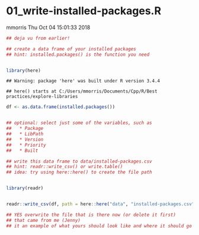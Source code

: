 01\_write-installed-packages.R
================
mmorris
Thu Oct 04 15:01:33 2018

``` r
## deja vu from earlier!

## create a data frame of your installed packages
## hint: installed.packages() is the function you need


library(here)
```

    ## Warning: package 'here' was built under R version 3.4.4

    ## here() starts at C:/Users/mmorris/Documents/Cpp/R/Best practices/explore-libraries

``` r
df <- as.data.frame(installed.packages())


## optional: select just some of the variables, such as
##   * Package
##   * LibPath
##   * Version
##   * Priority
##   * Built

## write this data frame to data/installed-packages.csv
## hint: readr::write_csv() or write.table()
## idea: try using here::here() to create the file path


library(readr)


readr::write_csv(df, path = here::here("data", "installed-packages.csv"))

## YES overwrite the file that is there now (or delete it first)
## that came from me (Jenny)
## it an example of what yours should look like and where it should go
```

